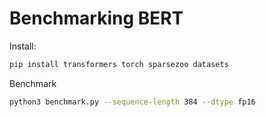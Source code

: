 # Benchmarking BERT

Install:

```bash
pip install transformers torch sparsezoo datasets
```

Benchmark

```bash
python3 benchmark.py --sequence-length 384 --dtype fp16
```
